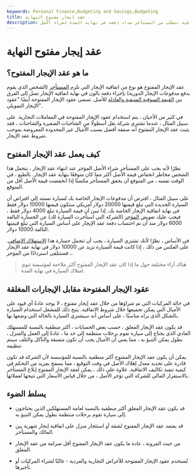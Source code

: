 ```yaml
---
keywords: Personal Finance,Budgeting and Savings,Budgeting
title: عقد إيجار مفتوح النهاية
description: عقد الإيجار المفتوح هو اتفاقية تتطلب من المستأجر سداد دفعة في نهاية المدة لشراء الأصل.
---
```


# عقد إيجار مفتوح النهاية
## ما هو عقد الإيجار المفتوح؟

عقد الإيجار المفتوح هو نوع من اتفاقية الإيجار التي تلزم [المستأجر](/lessee) (الشخص الذي يقوم بدفع مدفوعات الإيجار الدورية) بإجراء دفعة بالون في نهاية اتفاقية الإيجار تصل إلى الفرق بين [القيمة السوقية المتبقية والعادلة](/fairmarketvalue) للأصل. تسمى عقود الإيجار المفتوحة أيضًا "عقود الإيجار التمويلي".

في كثير من الأحيان ، يتم استخدام عقود الإيجار المفتوحة في المعاملات التجارية. على سبيل المثال ، عندما تشتري شركة نقل أسطولًا من الشاحنات الصغيرة والشاحنات ، فقد يثبت عقد الإيجار المفتوح أنه صفقة أفضل بسبب الأميال غير المحدودة المعروضة بموجب شروط عقد الإيجار.

## كيف يعمل عقد الإيجار المفتوح

نظرًا لأنه يجب على المستأجر شراء الأصل المؤجر عند انتهاء عقد الإيجار ، يتحمل هذا الشخص مخاطر انخفاض قيمة الأصل أكثر مما كان متوقعًا بنهاية عقد الإيجار. بالطبع ، في الوقت نفسه ، من المتوقع أن يحقق المستأجر مكسبًا إذا انخفضت قيمة الأصل أقل من المتوقع.

على سبيل المثال ، افترض أن مدفوعات الإيجار الخاصة بك لسيارة تستند إلى افتراض أن السيارة الجديدة التي تبلغ قيمتها 20000 دولار أمريكي ستكون قيمتها 10000 دولار فقط في نهاية اتفاقية الإيجار الخاصة بك. إذا تبين أن قيمة السيارة تبلغ 4000 دولار فقط ، فيجب عليك تعويض [المؤجر](/lessor) (الشركة التي استأجرت السيارة لك) عن الخسارة البالغة 6000 دولار منذ أن تم احتساب دفعة عقد الإيجار على أساس السيارة التي تبلغ قيمتها التالفة 10000 دولار.

في الأساس ، نظرًا لأنك تشتري السيارة ، يجب أن تتحمل خسارة هذا [الاستهلاك الإضافي](/depreciation). على العكس من ذلك ، إذا كانت قيمة السيارة تزيد عن 10000 دولار في نهاية عقد الإيجار ، فستتلقى استردادًا من المؤجر.

> هناك آراء مختلفة حول ما إذا كان عقد الإيجار المفتوح أكثر ملاءمة لمؤسسة تنوي امتلاك السيارة في نهاية المدة.

>

## عقود الإيجار المفتوحة مقابل الإيجارات المغلقة

في حالة المركبات التي تم شراؤها من خلال عقد إيجار مفتوح ، لا يوجد عادةً أي قيود على الأميال التي يمكن تجميعها خلال شروط الاتفاقية. يتيح ذلك للمشغل استخدام السيارة بالشكل الذي يراه مناسبًا ، على أساس أنه سيشتري السيارة بالحالة التي وضعها بها.

قد يكون عقد الإيجار المغلق ، حسب بعض الحسابات ، أكثر منطقية بالنسبة للمستهلك العادي الذي يحتاج إلى سيارة تقوم برحلات منتظمة إلى حد ما ، عادةً إلى العمل والمنزل ، بطول يمكن التنبؤ به ، مما يعني أن الأميال يجب أن تكون متسقة والتآكل والتلف سيتم تنظيمه.

يمكن أن يكون عقد الإيجار المفتوح أكثر منطقية بالنسبة للمؤسسة لأن الشركة قد تكون قادرة على تحديد معدل إهلاك الأصل في وقت التوقيع ، مما يسمح بمزيد من التحكم في كيفية تنفيذ تكاليف الاتفاقية. علاوة على ذلك ، يمكن لعقد الإيجار المفتوح إبلاغ المستأجر بالاستقرار المالي للشركة التي تؤجر الأصل ، من خلال قياس الأسعار التي تتيحها لعملائها.

## يسلط الضوء

- قد يكون عقد الإيجار المغلق أكثر منطقية بالنسبة لعامة المستهلكين الذين يحتاجون إلى سيارة تقوم برحلات منتظمة بطول يمكن التنبؤ به.

- قد يعتمد عقد الإيجار المفتوح لشقة أو استئجار منزل على اتفاقية إيجار شهرية بين المالك والمستأجر.

- من حيث المرونة ، عادة ما يكون عقد الإيجار المفتوح أقل صرامة من عقد الإيجار المغلق.

- تُستخدم عقود الإيجار المفتوحة للأغراض التجارية والفردية - غالبًا لشراء المركبات أو تأجيرها.

